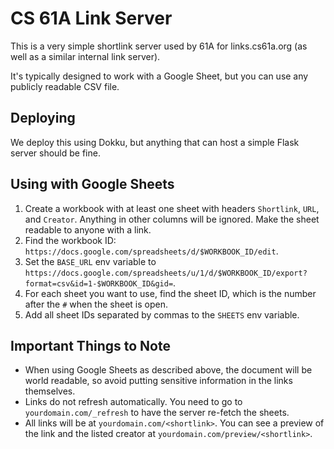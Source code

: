 # CS 61A Link Server

This is a very simple shortlink server used by 61A for links.cs61a.org (as well as a similar internal link server).

It's typically designed to work with a Google Sheet, but you can use any publicly readable CSV file.

## Deploying

We deploy this using Dokku, but anything that can host a simple Flask server should be fine.

## Using with Google Sheets

1. Create a workbook with at least one sheet with headers `Shortlink`, `URL`, and `Creator`. Anything in other columns will be ignored. Make the sheet readable to anyone with a link.
2. Find the workbook ID: `https://docs.google.com/spreadsheets/d/$WORKBOOK_ID/edit`.
3. Set the `BASE_URL` env variable to `https://docs.google.com/spreadsheets/u/1/d/$WORKBOOK_ID/export?format=csv&id=1-$WORKBOOK_ID&gid=`.
4. For each sheet you want to use, find the sheet ID, which is the number after the `#` when the sheet is open.
5. Add all sheet IDs separated by commas to the `SHEETS` env variable.

## Important Things to Note

- When using Google Sheets as described above, the document will be world readable, so avoid putting sensitive information in the links themselves.
- Links do not refresh automatically. You need to go to `yourdomain.com/_refresh` to have the server re-fetch the sheets.
- All links will be at `yourdomain.com/<shortlink>`. You can see a preview of the link and the listed creator at `yourdomain.com/preview/<shortlink>`.

